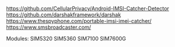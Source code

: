 https://github.com/CellularPrivacy/Android-IMSI-Catcher-Detector
https://github.com/darshakframework/darshak
https://www.thespyphone.com/portable-imsi-imei-catcher/
https://www.smsbroadcaster.com/

Modules:
SIM5320
SIM5360
SIM7100
SIM7600G